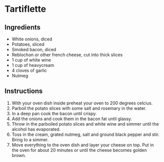 # Tartiflette

## Ingredients
- White onions, diced
- Potatoes, sliced
- Smoked bacon, diced
- Reblochon or other french cheese, cut into thick slices
- 1 cup of white wine
- 1 cup of heavycream
- 4 cloves of garlic
- Nutmeg

## Instructions
1. With your oven dish inside preheat your oven to 200 degrees celcius.
2. Parboil the potato slices with some salt and rosemary in the water. 
3. In a deep pan cook the bacon until crispy.
4. Add the onions and cook them in the bacon fat until glassy.
5. Throw in the parboiled potato slices and white wine and simmer until the alcohol has evaporated.
6. Toss in the cream, grated nutmeg, salt and ground black pepper and stir. Bring to a simmer.
7. Move everything to the oven dish and layer your cheese on top. Put in the oven for about 20 minutes or until the cheese becomes golden brown.
